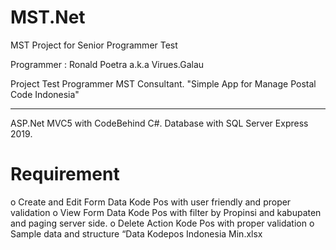 # MST.Net
MST Project for Senior Programmer Test

Programmer : Ronald Poetra a.k.a Virues.Galau

Project Test Programmer MST Consultant. 
"Simple App for Manage Postal Code Indonesia"

____________________________________________
ASP.Net MVC5 with CodeBehind C#.
Database with SQL Server Express 2019.

# Requirement
o Create and Edit Form Data Kode Pos with user friendly and proper validation
o View Form Data Kode Pos with filter by Propinsi and kabupaten and paging server side.
o Delete Action Kode Pos with proper validation
o Sample data and structure “Data Kodepos Indonesia Min.xlsx

